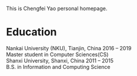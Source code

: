 This is Chengfei Yao personal homepage.

# Education
Nankai University (NKU), Tianjin, China 2016 – 2019</br>
Master student in Computer Sciences(CS)</br>
Shanxi University, Shanxi, China 2011 – 2015</br>
B.S. in Information and Computing Science</br>
